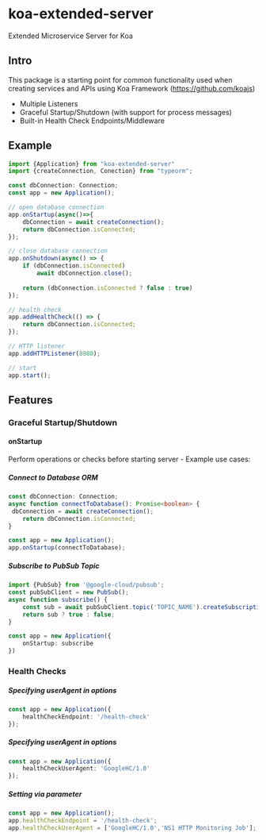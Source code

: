 # koa-extended-server
Extended Microservice Server for Koa

## Intro

This package is a starting point for
common functionality used when creating services and APIs using Koa Framework (https://github.com/koajs)

- Multiple Listeners
- Graceful Startup/Shutdown (with support for process messages)
- Built-in Health Check Endpoints/Middleware


## Example

```typescript
import {Application} from "koa-extended-server"
import {createConnection, Conection} from "typeorm";

const dbConnection: Connection;
const app = new Application();

// open database connection
app.onStartup(async()=>{
    dbConnection = await createConnection();
    return dbConnection.isConnected;
});

// close database connection
app.onShutdown(async() => {
    if (dbConnection.isConnected)
        await dbConnection.close();
    
    return (dbConnection.isConnected ? false : true)
});

// health check
app.addHealthCheck(() => {
    return dbConnection.isConnected;
});

// HTTP listener
app.addHTTPListener(8080);

// start
app.start();

```

## Features
### Graceful Startup/Shutdown

#### onStartup

Perform operations or checks before starting server - Example use cases:

##### Connect to Database ORM
```typescript
const dbConnection: Connection;
async function connectToDatabase(): Promise<boolean> {
 dbConnection = await createConnection();
    return dbConnection.isConnected;
}

const app = new Application();
app.onStartup(connectToDatabase);
```

##### Subscribe to PubSub Topic

```typescript
import {PubSub} from '@google-cloud/pubsub';
const pubSubClient = new PubSub();
async function subscribe() {
    const sub = await pubSubClient.topic('TOPIC_NAME').createSubscription('UNIQUE_NAME');
    return sub ? true : false;
}

const app = new Application({
    onStartup: subscribe
})
```


### Health Checks

##### Specifying userAgent in options
```typescript 
const app = new Application({
    healthCheckEndpoint: '/health-check'
});
```
##### Specifying userAgent in options
```typescript 
const app = new Application({
    healthCheckUserAgent: 'GoogleHC/1.0'
});
```
##### Setting via parameter
```typescript 
const app = new Application();
app.healthCheckEndpoint = '/health-check';
app.healthCheckUserAgent = ['GoogleHC/1.0','NS1 HTTP Monitoring Job'];
```
